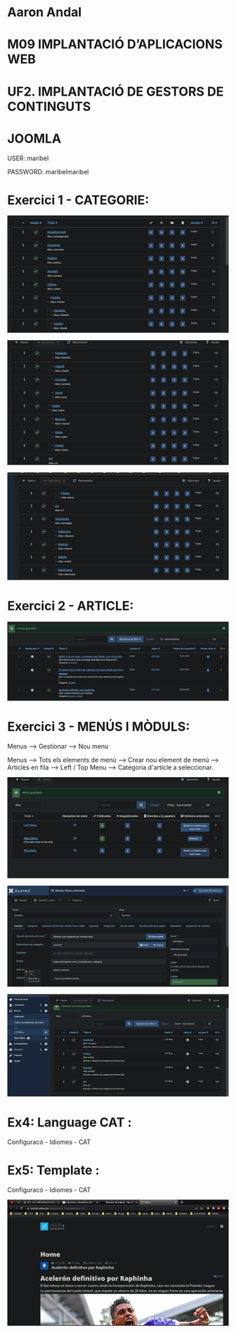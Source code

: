# Aaron Andal
# M09 IMPLANTACIÓ D’APLICACIONS WEB
# UF2. IMPLANTACIÓ DE GESTORS DE CONTINGUTS

# JOOMLA

USER: maribel

PASSWORD: maribelmaribel

# Exercici 1 - CATEGORIE:

![](./1-joomla.PNG)

![](./2-joomla.PNG)

![](./3-joomla.PNG)

# Exercici 2 - ARTICLE:

![](./arti.PNG)


# Exercici 3 - MENÚS I MÒDULS:

Menus --> Gestionar --> Nou menu

Menus --> Tots els elements de menú --> Crear nou element de menú --> Articles en fila --> Left / Top Menu --> Categoria d'article a seleccionar.

![](./menus.PNG)

![](./leftmenu.PNG)

![](./leftmenu0.PNG)

# Ex4: Language CAT :

Configuracó - Idiomes - CAT

# Ex5: Template :

Configuracó - Idiomes - CAT

![](./template.PNG)

